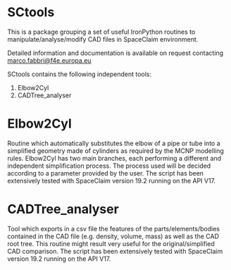 # SCtools
This is a package grouping a set of useful IronPython routines to manipulate/analyse/modify CAD files in SpaceClaim environment.

Detailed information and documentation is available on request contacting marco.fabbri@f4e.europa.eu

SCtools contains the following independent tools:
1) Elbow2Cyl
2) CADTree_analyser


# Elbow2Cyl
Routine which automatically substitutes the elbow of a pipe or tube into a
simplified geometry made of cylinders as required by the MCNP modelling rules.
Elbow2Cyl has two main branches, each performing a different and independent 
simplification process. The process used will be decided according to a 
parameter provided by the user. The script has been extensively tested 
with SpaceClaim version 19.2 running on the API V17. 


# CADTree_analyser
Tool which exports in a csv file the features of the parts/elements/bodies
contained in the CAD file (e.g. density, volume, mass) as well as the CAD root 
tree. This routine might result very useful for the original/simplified CAD comparison.
The script has been extensively tested with SpaceClaim version 19.2 running on the API V17. 